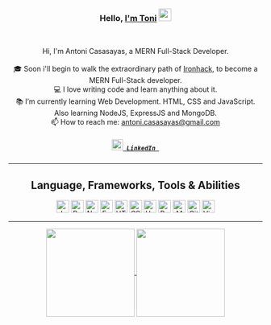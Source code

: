 
<h3 align="center">Hello, <a href="https://github.com/antonicasasayas" title="Profile" target="_blank">I'm Toni</a> <img src="https://media.giphy.com/media/hvRJCLFzcasrR4ia7z/giphy.gif" width="25px"></h3>
<br>
<p align="center">
  Hi, I'm Antoni Casasayas, a MERN Full-Stack Developer.
  <br>
  <br>
  🎓 Soon i'll begin to walk the extraordinary path of <a href="https://www.ironhack.com/en/web-development">Ironhack</a>, to become a MERN Full-Stack developer.
  <br>
  💻 I love writing code and learn anything about it.
  <br>
  📚 I’m currently learning Web Development. HTML, CSS and JavaScript. Also learning NodeJS, ExpressJS and MongoDB. 
  <br>
  📫 How to reach me: <a href="mailto: antoni.casasayas@gmail.com">antoni.casasayas@gmail.com</a>
  <h5 align="center">
    <code><a href="https://www.linkedin.com/in/antonicasasayas/" title="LinkedIn Profile"><img width="22" src="https://res.cloudinary.com/dkevcmz3i/image/upload/v1620506336/Personal/Github%20front%20readme/linkedin_wzkegb.svg"> LinkedIn </a></code>
  </h5>
</p>




<hr>

<h2 align="center">Language, Frameworks, Tools & Abilities</h2>

<p align="center">
 
  <img title="Javascript" height="25" src="https://res.cloudinary.com/dkevcmz3i/image/upload/v1620506336/Personal/Github%20front%20readme/javascript-original_ks2qvl.svg">
  <img title="React" height="25" src="https://res.cloudinary.com/dkevcmz3i/image/upload/v1620506338/Personal/Github%20front%20readme/react-original_vzqgdf.svg">
  <img title="NodeJS" height="25" src="https://res.cloudinary.com/dkevcmz3i/image/upload/v1620506337/Personal/Github%20front%20readme/node_wgb8i4.png">
  <img title="ExpressJS" height="25" src="https://res.cloudinary.com/dkevcmz3i/image/upload/b_rgb:ffffff/v1620506334/Personal/Github%20front%20readme/expressjs_dblcrv.png">
  <img title="HTML5" height="25" src="https://res.cloudinary.com/dkevcmz3i/image/upload/v1620506334/Personal/Github%20front%20readme/html5_iqjlja.svg">
  <img title="CSS" height="25" src="https://res.cloudinary.com/dkevcmz3i/image/upload/v1620506334/Personal/Github%20front%20readme/css_yjz8u5.svg">
  <img title="Handlebars" width="25" src="https://res.cloudinary.com/dkevcmz3i/image/upload/v1620506334/Personal/Github%20front%20readme/handlebars_zkwbsr.svg">
  <img title="Bootstrap" height="25" src="https://res.cloudinary.com/dkevcmz3i/image/upload/v1620506334/Personal/Github%20front%20readme/bootstrap_ndjvqf.svg">
  <img title="MongoDB" height="25" src="https://res.cloudinary.com/dkevcmz3i/image/upload/v1620506337/Personal/Github%20front%20readme/mongodb_qxbmpe.png">
  <img title="Git" height="25" src="https://res.cloudinary.com/dkevcmz3i/image/upload/v1620506334/Personal/Github%20front%20readme/git-original_rjrbdd.svg">
  <img title="Visual Studio Code" height="25" src="https://res.cloudinary.com/dkevcmz3i/image/upload/v1620506338/Personal/Github%20front%20readme/vscode_b9dlo8.svg">
  
</p>

<hr>
<p align=center>
  <a href="https://github.com/anuraghazra/github-readme-stats" title="Go to Source">
    <img height=175 align="center" src="https://github-readme-stats.vercel.app/api?username=antonicasasayas&show_icons=true&theme=react">
  </a>
  <a href="https://github.com/anuraghazra/github-readme-stats">
  <img height=175 align="center" src="https://github-readme-stats.vercel.app/api/top-langs/?username=antonicasasayas&title_color=57BCDA&text_color=57BCDA&icon_color=57BCDA&bg_color=0c1014&langs_count=8&layout=compact" />
  </a>
</p>
